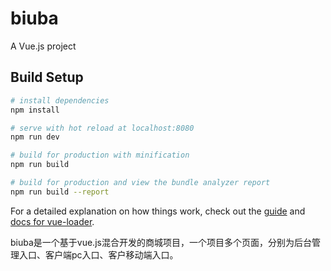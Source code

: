 # biuba


 A Vue.js project

## Build Setup

``` bash
# install dependencies
npm install

# serve with hot reload at localhost:8080
npm run dev

# build for production with minification
npm run build

# build for production and view the bundle analyzer report
npm run build --report
```

For a detailed explanation on how things work, check out the [guide](http://vuejs-templates.github.io/webpack/) and [docs for vue-loader](http://vuejs.github.io/vue-loader).

biuba是一个基于vue.js混合开发的商城项目，一个项目多个页面，分别为后台管理入口、客户端pc入口、客户移动端入口。

